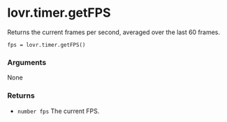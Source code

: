 <!--
category: reference
-->

lovr.timer.getFPS
===

Returns the current frames per second, averaged over the last 60 frames.

    fps = lovr.timer.getFPS()

### Arguments

None

### Returns

- `number fps` The current FPS.
